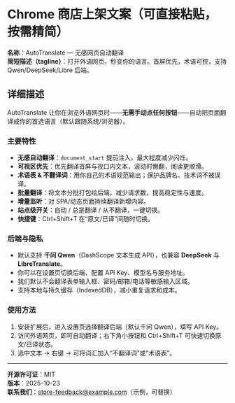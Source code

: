 
# Chrome 商店上架文案（可直接粘贴，按需精简）

**名称**：AutoTranslate — 无感网页自动翻译  
**简短描述（tagline）**：打开外语网页，秒变你的语言。首屏优先，术语可控，支持 Qwen/DeepSeek/Libre 后端。

## 详细描述
AutoTranslate 让你在浏览外语网页时——**无需手动点任何按钮**——自动把页面翻译成你的首选语言（默认跟随系统/浏览器）。

### 主要特性
- **无感自动翻译**：`document_start` 提前注入，最大程度减少闪烁。
- **可视区优先**：优先翻译首屏与视口内文本，滚动时懒翻，阅读更顺滑。
- **术语表 & 不翻译词**：用你自己的术语规范输出；保护品牌名、技术词不被误译。
- **批量翻译**：将文本分批打包给后端，减少请求数，提高稳定性与速度。
- **增量监听**：对 SPA/动态页面持续翻译新增内容。
- **站点级开关**：自动 / 总是翻译 / 从不翻译，一键切换。
- **快捷键**：Ctrl+Shift+T 在“原文/已译”间随时切换。

### 后端与隐私
- 默认支持 **千问 Qwen**（DashScope 文本生成 API），也兼容 **DeepSeek** 与 **LibreTranslate**。
- 你可以在设置页切换后端、配置 API Key、模型名与服务地址。
- 我们默认不会翻译表单输入框、密码/邮箱/电话等敏感输入区域。
- 支持本地与持久缓存（IndexedDB），减小重复请求和成本。

### 使用方法
1. 安装扩展后，进入设置页选择翻译后端（默认千问 Qwen），填写 API Key。
2. 访问外语网页，即可自动翻译；右下角小按钮和 Ctrl+Shift+T 可快速切换原文/已译状态。
3. 选中文本 → 右键 → 可将词汇加入“不翻译词”或“术语表”。

---

**开源许可证**：MIT  
**版本**：2025-10-23  
**联系我们**：store-feedback@example.com（示例，可替换）
